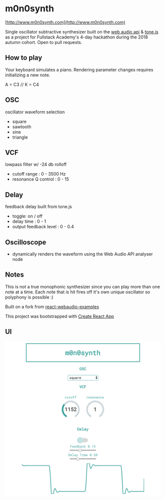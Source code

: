 # m0n0synth

[http://www.m0n0synth.com](http://www.m0n0synth.com)

Single oscillator subtractive synthesizer built on the [web audio api](https://developer.mozilla.org/en-US/docs/Web/API/Web_Audio_API) & [tone.js](https://tonejs.github.io/) as a project for Fullstack Academy's 4-day hackathon during the 2018 autumn cohort. Open to pull requests.

## How to play

Your keyboard simulates a piano. Rendering parameter changes requires initializing a new note.

A = C3 // K = C4

## OSC

oscillator waveform selection

- square
- sawtooth
- sine
- triangle

## VCF

lowpass filter w/ -24 db rolloff

- cutoff range : 0 - 3500 Hz
- resonance Q control : 0 - 15

## Delay

feedback delay built from tone.js

- toggle: on / off
- delay time : 0 - 1
- output feedback level : 0 - 0.4

## Oscilloscope

- dynamically renders the waveform using the Web Audio API analyser node

## Notes

This is not a true monophonic synthesizer since you can play more than one note at a time. Each note that is hit fires off it's own unique oscillator so polyphony is possible :)

Built on a fork from [react-webaudio-examples](https://github.com/oftenfrequent/react-webaudio-examples)

This project was bootstrapped with [Create React App](https://github.com/facebookincubator/create-react-app)

## UI

![UI](./public/m0n0.png)
